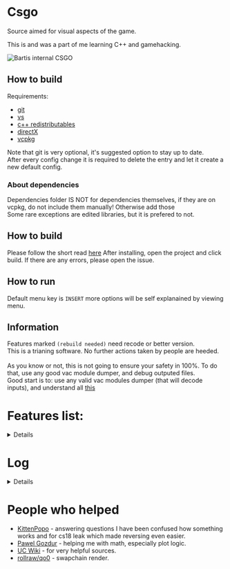 # Csgo
Source aimed for visual aspects of the game.

This is and was a part of me learning C++ and gamehacking.

![Bartis internal CSGO](https://user-images.githubusercontent.com/69613796/179428634-adf44410-4002-4e5d-9ac5-b794dcb1c35f.png)

## How to build

Requirements:

 * [git](https://git-scm.com/download/win)
 * [vs](https://visualstudio.microsoft.com/)
 * [c++ redistributables](https://docs.microsoft.com/en-us/cpp/windows/latest-supported-vc-redist?view=msvc-170)
 * [directX](https://www.microsoft.com/en-us/download/details.aspx?id=35)
 * [vcpkg](https://vcpkg.io/en/index.html)

Note that git is very optional, it's suggested option to stay up to date.
<br />
After every config change it is required to delete the entry and let it create a new default config.

### About dependencies

Dependencies folder IS NOT for dependencies themselves, if they are on vcpkg, do not include them manually! Otherwise add those
<br />
Some rare exceptions are edited libraries, but it is prefered to not.

## How to build
Please follow the short read [here](https://github.com/Microsoft/vcpkg#getting-started)
After installing, open the project and click build.
If there are any errors, please open the issue.

## How to run

Default menu key is ``INSERT`` more options will be self explanained by viewing menu.

## Information
Features marked ``(rebuild needed)`` need recode or better version.
<br />
This is a trianing software. No further actions taken by people are heeded.
<br />
<br />
As you know or not, this is not going to ensure your safety in 100%. To do that, use any good vac module dumper, and debug outputed files.
<br />
Good start is to: use any valid vac modules dumper (that will decode inputs), and understand all [this](https://github.com/danielkrupinski/VAC)

# Features list: 
<details>

 * Aimbot - smooth, delay, types, (mouse override)
 * RCS - control the recoil spray. Possible to smooth it. (mouse override)
 * Triggerbot - delay in ms.
 * Backtrack - manipulate ticks.
 * Fake latency - manipulate sequences in ms.
 * Bunnyhop - with chance%
 * Autostrafe - with few methods.
 * Callbacks - not really used, good example how to use them.
 * Events - listen game events, needed for some features for info. (Should avoid this if possible)
 * Thirdperson - 3rd person on key. Included with tracing, pretty much exactly what originally game does.
 * Crosshairs - custom crosshairs, 5 types.
 * Local info - ammo, pos etc... Bunch of local player informations.
 * Fps plot - collect fps and represent it in graphical resizable plot.
 * Velocity plot - collect local player speed and represent it in graphical resizable plot.
 * Hitmarker - ability to draw hitmarkers 2D/3D with dmg output.
 * No scope - removes scope black overlay.
 * Bullet tracer - draw bullets directions by line beams. Possible to also create own bullet tracer type.
 * Flashlight - use game effect flashlight.
 * Nade prediction - predicts endpoint of your nade throw. Also can predict incomming nades by same logic. Would need some rework for tracing specific things as water, glass, ents...
 * Engine prediction - useful to never skip tick and get correct server time.
 * Chams - uses engine's keyvalues to render it. 5 types and ability to draw backtrack records. Also possible to create your own.
 * Glow - highlight player ents, does not force memory glow vector, but controls it by own.
 * Sound Esp - apex legends like sound esp from passive skill of bloodhound character.
 * Esp - name, flags, boxes, health, armor, ammo, skeleton. 2D/3D.
 * DLight - highlights player by dlight. (Can't shortly fix the optimazation for them, it's due to overcomplication in how dlights are generated)
 * Enemy aiming at you warn. (Note that enemies using fov-changer hacks will not always be marked as "see you", it's physically impossible to gather fov from other clients by client)
 * 2D radar - overlay showing where enemy is, with background of the map texture. Renders rotated triangles that can be clipped with ranges or not.
 * Custom skybox - listed from game or custom, custom skybox is i 1st hierarchy.
 * Remove sky - removes props by forcing cvar, (rebuild needed - don't force, check retaddr or find if any function could be hooked for this)
 * Edit world colors - props/walls/sky (rebuild needed - transparency should be done in different way)
 * Movement trails - collect line frame by frame and draw from container
 * Bullet impacts - where the bullet has hit. Does not use events, instead gets client information of bullets list.
 * Custom smoke/molotov - color/remove/timer
 * Draw dropped weapons - box/icon/name/ammo. Fading alpha with distance
 * Bomb overlay with info. - draws infomation about bomb, where, what dmg, who planted.
 * Mirrorcam - show what is behind you on extra window (contains fixing setupbones occlusion problems)
 * Freecam - view any place without moving your model (dormant ents won't render)
 * Blacklist - blacklist bots and players, forces aimbot to fucus blacklisted players.
 * Playerlist - a playerlist that will give information of every player on the server, in one window. Does provide information for dormant ents.
 * Cache - not a feature, just escapes using same loops for(int i; 64)... everywhere.
 * Logger - log anything to left corner, with animated move + alpha when text duration reaches end.
 * Ambient - ambient light (colors are hard to set without convar - shaders api).
 * Fog - fog controller, color and intensity.
 * Weather - change weather, might cost a lot of performance drop, due to fact many particles will render.
 </details>

# Log
<details>

* 1.0.0 - initial commit
* 1.0.1 - small fixes in code + rainbow chams
* 1.0.2 - improved a bit performance, changed render text function to modern wstring, aimbot big drops fixed, aimbot now uses ranged loop for hitboxes
* 1.0.3 - added PlayerResource class which contain kills deaths and ping. Improved some of the features again
* 1.0.4 - fixed typo for backtrack and added in comments ticks option to backtrack, I personally don't need it, hence why it's commented
* 1.0.5 - cleaned up the source in visuals and render. Added new player visuals. Fixed padding in one SDK class, added skeleton ESP. In utils there is a new conventer function which you can very easily use to get distance to enemy in meters (unit to meters)
* 1.0.6 - small update with removing fps drops while menu is opened
* 1.0.7 - big update for performance and cleanup in code, a lot of useless defines have been removed. Changed console::log function to take only one string and log type, string can be easily used with std::format
* 1.0.8 - small update with making menu usage more easier, items are now in map and features can be passed as name for vars::names map
* 1.0.9 - big update for performance, recode, and code style. All functions are camel case. I seperated visuals to be in few files since it's better to read and move in code. Added even more visuals once again. Fixed prediction, thanks: [kaposzta99](https://github.com/Bartis1313/csgo/issues/4)
* 1.1.0 - update came with fixes: triggerbot, backtrack records and SDK. Added Dlight and "nightmode" that just forces other skybox. Few very small addons to menu and code changes.
* 1.1.1 - small update with new planned feature and handling the error in case the directory can't be created.
* 1.1.2 - 2D plot added, for fps and velocity. From now if config fails to find file to save, it throws the error.
* 1.1.3 - Added hand/weapon chams, and rewrote chams code.
* 1.1.4 - Added global shots counter, which can result in getting valid accuracy per round, and hitmarker with sound got added.
* 1.1.5 - Added visibility check, in aimbot and triggerbot. Some visuals added.
* 1.1.6 - Changed aimbot, fixed visibility, aimbot now uses only one function to run. Added no scope overlay.
* 1.1.7 - fixed code, added more visuals. Added few more things to SDK.
* 1.1.8 - added image rendering, pretty simple as it does need only one argument. Console logging is a bit simplier now. Fixed the main thread call with handling critical errors correctly.
* 1.1.9 - very small update. Added check for paint hook, implemented idea of gui.
* 1.2.0 - update to gui and few fixes in random files. (broke the git again..., lol)
* 1.2.1 - GUI update with finishing ideas of everything, recode is still needed for automatic padding for GUI objects or add ideally add flags to choose.
* 1.2.2 - Big GUI update, it now can use auto padding, changed few comments to make it easier to understand in whole code. Still it needs few fixes.
* 1.2.3 - Almost GUI is finished, few things left.
* 1.2.4 - Update on new config system using type safe checks, menu is finally ready to work with variables and multiple configs. Fixed, removed bunch of functions. Deleted singleton as it's a very bad choice to work with single class objects. Reduced many calls. Made return address more easier.
* 1.2.5 - Made surface GUI example to be working correctly. Added ImGui + freetype libraries, as it's next goal to use this GUI framework as example + solid rendering. Fixed code in few places, and removed oftently changed files from precompilation, which could lead to errors.
* 1.2.6 - Added ImGui example, added ghetto fix for sendpacket, although it's not used. It's a temp fix. Made hooking even easier to use now.
* 1.2.7 - Added ImGuiRender class which has a rich amount of functions, arguments are almost everywhere same as in surface rendering. GUI made with surface has been deleted aswell as x88 menu, if you need to know how was it done, search old repo commits. Cleaned up whole sdk and code in few places.
* 1.2.8 - Fixed few rendering bugs. Added basic imgui menu, if you care for styling etc... go make a pull request so people can use it as some replacement. Keep in mind - any imgui addons that are not included in the lib should be made in imguiaddons.hpp at all. Color now has a different type, due to making it easier for floating points. You will still be able to use it as 0-255 range.
* 1.2.9 - Few fixes in some places, nothing really big. I will start making commits comments a bit better from now on, more detailed.
* 1.3.0 - Huge recode, cleaned up most of bloat header includes. Features are now not in namespace but class. Improved code quality almost everywhere. Fixed unloading the cheat not causing any errors. Plots are totally rewritten. Fixed couple of features, although chams are temporiarly not possible. I am thinking of clean solution for them. Added console from imgui demo which will show current loggings. Still a lot of code needs rewrite.
* 1.3.1 - Added option "load on start", which will load selected config on the start.
* 1.3.2 - The hitmarker is now finished. Nothing more in this version.
* 1.3.3 - Fixed "Enemy is aiming at you", aimbot, and many more. And added working chams, still small fixes are needed to them.
* 1.3.4 - Fixed stupid math calcAngle basing on src - dst logic, made it same as calcAngleRelative with how delta is achieved. Few rendering improvements such as rendering font. Use cached bones for calculating the pos. Added posibility to render icons from the game. Added lines to radar.
* 1.3.5 - Fixes in visuals and addons. Addons as nade timers, editing molotov color, flags done with distance scaling.
* 1.3.6 - Fixes new update crash and config based crashes. Added many effects and edited code in many places. Everything is detailed in the commit.
* 1.3.7 - Fake latency, and I hope last backtrack. Make sure prediction is updated when deltatick is any value, just like game does. Added bomb overlay, not perfect for resizing because the size is always the same.
* 1.3.8 - Key detection made properly. Using 2 classes to detect it, as first using messages coming from wndproc is running 24/7 and other only listens to given key from config. Why making own detection? ImGui has it, but then you will have to deal with flickering cursor problems if want to run it 24/7.
* 1.3.9 - Reback x88 menu, this time with better types detection and code. It also has ability to change config variables by operating on arrow keys.
* 1.4.0 - After some break, added the grenade warning, lacks of visuals and custom choices of colors etc... No more errors with std::format, small config issue fixed.
* 1.4.1 - Nade prediction should output given dmg by nade, or inform if inferno is in range. Fonts contain pixel size at the end now. Input system will now only work when: we are not in key hotkey, when vgui console is off, when chat window is off.
* 1.4.2 - Rainbow colors can be an option from picker, remade color picker + logic in config for color.
* 1.4.3 - Finish nade prediction at all, warning for tracers will be scaled with distance to the nade.
* 1.4.4 - Sound esp is done. Credits to the guy who had the idea with this. Scaling included for sound circles.
* 1.4.5 - Changes in code, mainly to render low levels things such as images by resources. Few slight changes into imgui: add ability to load up image by memory, ability to draw multicolors with poly. Discord rpc with updated information from client.
* 1.4.6 - Texture rendered in the radar, I run on some weird problems there and unfortunately because of the dds file format it's impossible to use Resource class. Cleaned the project settings. Instead of ignoring the error of unsafe function, getting time is threadsafe now. Game color edits are now run per each instead of applying whole list.
* 1.4.7 - Easy cfg load on start option, setting load cfg won't save current variables but only name to load.
* 1.4.8 - Added mirrorcam (rendering by ImGui), freecam, freelook, fixed SEH catching allocation for symbols. Console logging is now locked, it's better to run them in mutex.
* 1.4.9 - Flashlight fixed and added it as a feature. Recoded rendering to take ImVec2 instead of vector2D when using imgui. Fixed/recoded drawing 3d boxes completely. Init localplayer once (and this method probably fixes crashes). Gather prediction move data from stack. Pass std::span as normal copy, not cref.
* 1.5.0 - World screen effects added: fog, tone control, draw screen effects.
* 1.5.1 - Add weather effect.
* 1.5.2 - Added 1:1 motion blur from source leak. Controlling thirdperson should be quite better as now it traces the distance to any objects, just like game originally does. Added extra options to it as suggested in: [#41](https://github.com/Bartis1313/csgo/issues/41). Added comments for sigs, I can't shortly explain how to use RTTI info in 3 lines, so this is just very basic string ref info.
* 1.5.3 - HUGE recode, cleanup in way that features are inited and run. Also general cleanup/fixes in features. Now every change will be much easier to make, without calling some run() method manually, it all gets called by static object vec, code itself explains it very well. Each class has one task to do, or very limited to more.
* 1.5.4 - Simplified constructors in base classes. If possible they should be constexpr.
* 1.5.5 - Config update for weapons selection in aimbot. Fixed crash with weather on new map. Cleaned up menu a bit.
* 1.5.6 - Few checks added to aimbot, triggerbot, backtrack and player visuals.
* 1.5.7 - Visual update for fading, players and dropped weapons. Cleanup in Resource class.
* 1.5.8 - Cache for ents done, when drawing something ent based in present hook you should stick to normal classic loop, as commented in radar file.
* 1.5.9 - Memory cleanup, static offsets were always a problem due to short lag while gathering the offset. Now it run once at the start + adding it should be very easy. Handled exports, mostly needed for sig scan and CreateInterface.
* 1.6.0 - Include paths.
* 1.6.1 - Include paths v2.
* 1.6.2 - Source cleanup, generic vector & matrix.
* 1.6.3 - Once again better generic vector. Config is now stored in nice-looking json + accessing values is not painful. Cleanup is still needed. Better smoothing included in aimbot, still needs some extensions.  
* 1.6.4 - Config fix again, added magic_enum to not repat same names in the selections namespace.
* 1.6.5 - Bit of clean up with memory, interfaces and valid entity cache that will work for any frame. And maybe crash fixes?
* 1.6.6 - Cleanup, base classes for features are now more abstract. Fixed crash due to wrong allocation for vector. Rebuild hook structs to be defined with macros.
* 1.6.7 - Wip menu.
* 1.6.8 - Finished menu animations/movelikes.
* 1.6.9 - Playerlist added (blacklist not done yet), changed render to take unique ptr.
* 1.7.0 - Blacklist finished, including crash fixes.
* 1.7.1 - Refactor of code. Fixes, and some addons, especially hooks. Deatailed in commit.
* 1.7.2 - Cleanup for lerping animation.
* 1.7.3 - visuals health/armor bug fix, more "clear" hooked functions definitions, accurate info gathered directly from the game about shots, not using events to count them manually (awful!). Prediction last edits. SDK cleanup and addons. Sound is finally not using events, wip to remove other events. Editor still not finished, almost... Plots reworked to work for last rendering change. Fixes to radar, eg: MapStruct, triangle enemies.
* 2.0.0 - Made it as a new version since it does change a lot. Provided very simple instruction for people who want to use this at long end. Bunch of very few refactors/renames in functions. 2.0 is now having a friendly folder structure. Replaced render from utils to own folder. As well as other things which were "overnamed" to be in utils. Very soon to finally end that project.
* 2.0.1 - Removed xorstr from here, it's a public source. Fixed hotkey with id detection, removed FORMAT wrapper since there is now no need. Removed console macros to few wrapping functions, removed macro for EXPORT, replaced in memory namespace as a template function. Added game punch which should be more "smoothed". Wip SEHCatch as well as features cleanup.
* 2.0.2 - Ending it soon... Finally got some free time. What is worth mentioning is fixing the aimbot smooth as well as RCS, they both now never set angles. Chams editor is finally added, current code is very far from clean, but the generation / updating / deleting / saving work well. Molotov now has a better way of drawing its range, added fancy triangulation with some poor workarounds to make it scaled.
* 2.0.3 - Added proper icon parsing, glow 1:1 to the game's code, constexpr signature to hex, less logging on release, fixed few crashes under visual features, and possible crashes with material system. What's left is cleaning up this code.
* 2.0.4 - Dropped animations, it's useless to keep it updated all the time to newest lib version. Colorized the menu, and somewhat reworked look of it. render -> use namespace, and deprecate surface at all. Provided rendering backends for easier lookup. x88 menu now won't update keys if we don't want to. Control present / reset targets on own for streamproof method. Completely removed vectored handler - reason is because we can actually force memory leaks? That's happening eg: if you are the local host. Did some random cleanups.
* 2.0.5 - menu recode, I hope it's "clean" now. Recode of bunch of classes, WIP chams editor cleanup, because it annoys me how complicated it is.
* 3.0.0 - WIP refactor, making it as 3th version due to the hard cleanup / refactor (not finished yet). I basically removed stupid OOP forcing to some real abstraction with hook and feature.
</details>

# People who helped
* [KittenPopo](https://github.com/KittenPopo) - answering questions I have been confused how something works and for cs18 leak which made reversing even easier.
* [Pawel Gozdur](https://github.com/carlos-konewka) - helping me with math, especially plot logic.
* [UC Wiki](https://www.unknowncheats.me/wiki/UnKnoWnCheaTs_Game_Hacking_Wiki) - for very helpful sources.
* [rollraw/qo0](https://github.com/rollraw) - swapchain render.
